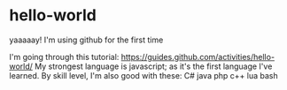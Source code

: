 # hello-world
yaaaaay! I'm using github for the first time

I'm going through this tutorial: https://guides.github.com/activities/hello-world/
My strongest language is javascript; as it's the first language I've learned.
By skill level, I'm also good with these:
C#
java
php
c++
lua
bash
